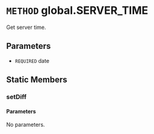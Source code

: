 # `METHOD` global.SERVER_TIME
Get server time.

## Parameters
* `REQUIRED` date 

## Static Members

### setDiff
#### Parameters
No parameters.
